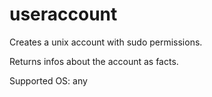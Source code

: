 # useraccount

Creates a unix account with sudo permissions.

Returns infos about the account as facts.

Supported OS: any
